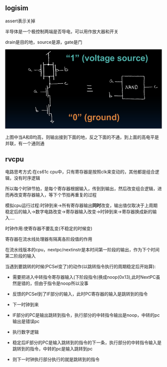 ## logisim
assert表示关掉

半导体是一个极控制两端是否导电，可以用作放大器和开关

drain是目的地，source是源，gate是门

![alt text](images/nand.png)

上图中当A和B均高，则输出接到下面的地，反之下面的不通，到上面的高电平是并联，有一个通则通

## rvcpu

电路思考方式:在cs61c cpu中，只有寄存器是按照clk来变动的，其他都是组合逻辑，没有时序逻辑

所以每个时钟节拍，是每个寄存器根据输入，传到到输出，然后改变组合逻辑，进而再改变寄存器输入，等下个节拍再重复的过程

模拟cpu运行过程:时钟到来->所有寄存器输出**同时**改变，输出值仅取决于上周期稳定后的输入->数字电路改变->寄存器输入改变->时钟到来->寄存器换成新的输入....

时钟作用:使寄存器不要乱变(不稳定的时候变)

寄存器在流水线处理器有隔离各阶段值的作用

在流水线版本的cpu，nextpc/nextinstr是本时间第一阶段的输出，作为下个时间第二阶段的输入

当遇到要跳转的时候(PCSel变了)的动作(以跳转指令执行的周期稳定后开始算):

- 需要把进入中转指令寄存器输入(下阶段指令)换成noop(0x13),此时NextPC虽然是错的，但由于指令是noop所以没事
- 反馈的PCSel到了IF部分的输入，此时PC寄存器的输入是跳转到的指令

- 下一时钟到来
- IF部分的PC是输出跳转到指令，执行部分的中转指令输出是noop，中转的pc输出是错误pc
- 执行数字逻辑
- 稳定后IF部分的PC是输入跳转到的指令的下一条，执行部分的中转指令输入是跳转到的指令，中转的pc是输入跳转到pc
- 则下一时钟执行部分执行的就是跳转到的指令